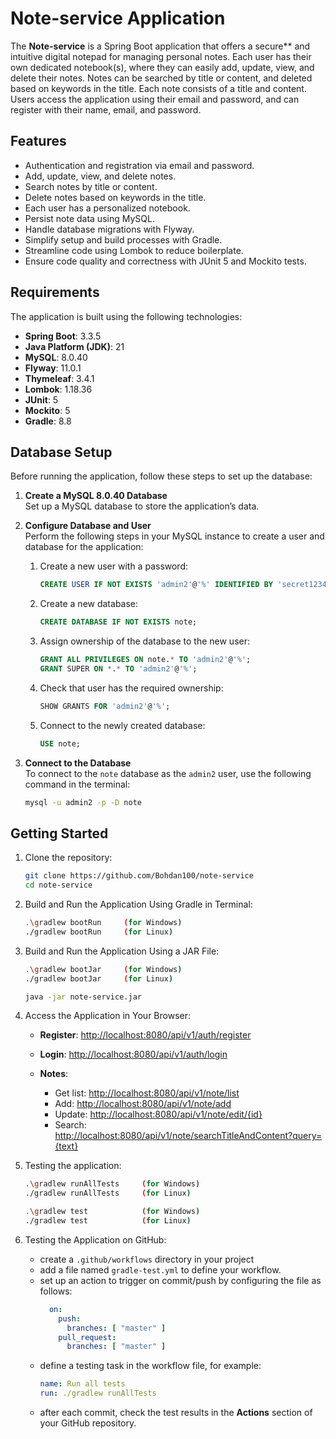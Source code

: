 # Note-service Application
The **Note-service** is a Spring Boot application that offers a secure** and  intuitive digital notepad for managing personal notes. Each user has their own dedicated notebook(s), where they can easily add, update, view, and delete their notes. Notes can be searched by title or content, and deleted based on keywords in the title. Each note consists of a title and content. Users access the application using their email and password, and can register with their name, email, and password.

## Features
- Authentication and registration via email and password.
- Add, update, view, and delete notes.
- Search notes by title or content.
- Delete notes based on keywords in the title.
- Each user has a personalized notebook.
- Persist note data using MySQL.
- Handle database migrations with Flyway.
- Simplify setup and build processes with Gradle.
- Streamline code using Lombok to reduce boilerplate.
- Ensure code quality and correctness with JUnit 5 and Mockito tests.

## Requirements
The application is built using the following technologies:
- **Spring Boot**: 3.3.5
- **Java Platform (JDK)**: 21
- **MySQL**: 8.0.40
- **Flyway**: 11.0.1
- **Thymeleaf**: 3.4.1
- **Lombok**: 1.18.36
- **JUnit**: 5
- **Mockito**: 5
- **Gradle**: 8.8
  
## Database Setup
Before running the application, follow these steps to set up the database:

1. **Create a MySQL 8.0.40 Database**  
   Set up a MySQL database to store the application’s data.

2. **Configure Database and User**  
   Perform the following steps in your MySQL instance to create a user and database for the application:

    1. Create a new user with a password:
       ```sql
       CREATE USER IF NOT EXISTS 'admin2'@'%' IDENTIFIED BY 'secret1234';
       ```

    2. Create a new database:
       ```sql
       CREATE DATABASE IF NOT EXISTS note;
       ```

    3. Assign ownership of the database to the new user:
       ```sql
       GRANT ALL PRIVILEGES ON note.* TO 'admin2'@'%';
       GRANT SUPER ON *.* TO 'admin2'@'%';
       ```

    4. Check that user has the required ownership:
       ```sql
       SHOW GRANTS FOR 'admin2'@'%';
       ```

    5. Connect to the newly created database:
       ```sql
       USE note;
       ```

3. **Connect to the Database**  
   To connect to the `note` database as the `admin2` user, use the following command in the terminal:
   ```bash
   mysql -u admin2 -p -D note

## Getting Started

1. Clone the repository:
   ```bash
   git clone https://github.com/Bohdan100/note-service
   cd note-service

2. Build and Run the Application Using Gradle in Terminal:
   ```bash
   .\gradlew bootRun     (for Windows)
   ./gradlew bootRun     (for Linux)
    ```
3. Build and Run the Application Using a JAR File:
   ```bash
   .\gradlew bootJar     (for Windows)
   ./gradlew bootJar     (for Linux)
   
   java -jar note-service.jar
    ```
4. Access the Application in Your Browser:
   - **Register**: [http://localhost:8080/api/v1/auth/register](http://localhost:8080/api/v1/auth/register)
   - **Login**: [http://localhost:8080/api/v1/auth/login](http://localhost:8080/api/v1/auth/login)

   - **Notes**:
       - Get list: [http://localhost:8080/api/v1/note/list](http://localhost:8080/api/v1/note/list)
       - Add: [http://localhost:8080/api/v1/note/add](http://localhost:8080/api/v1/note/add)
       - Update: [http://localhost:8080/api/v1/note/edit/{id}](http://localhost:8080/api/v1/note/edit/{id})
       - Search: [http://localhost:8080/api/v1/note/searchTitleAndContent?query={text}](http://localhost:8080/api/v1/note/searchTitleAndContent?query={text})
5. Testing the application:
   ```bash
   .\gradlew runAllTests     (for Windows)
   ./gradlew runAllTests     (for Linux)

   .\gradlew test            (for Windows)
   ./gradlew test            (for Linux)
   ```
   
6. Testing the Application on GitHub:
   - create a `.github/workflows` directory in your project
   - add a file named `gradle-test.yml` to define your workflow.
   - set up an action to trigger on commit/push by configuring the file as follows:
     ```yaml
       on:
         push:
           branches: [ "master" ]
         pull_request:
           branches: [ "master" ]
       ```
   - define a testing task in the workflow file, for example:
       ```yaml
       name: Run all tests
       run: ./gradlew runAllTests
       ```
   - after each commit, check the test results in the **Actions** section of your GitHub repository.
